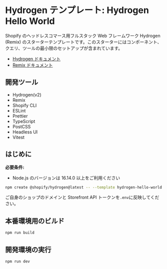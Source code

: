 # Hydrogen テンプレート: Hydrogen Hello World

Shopify のヘッドレスコマース用フルスタック Web フレームワーク Hydrogen (Remix) のスターターテンプレートです。このスターターにはコンポーネント、クエリ、ツールの最小限のセットアップが含まれています。

- [Hydrogen ドキュメント](https://shopify.dev/custom-storefronts/hydrogen)
- [Remix ドキュメント](https://remix.run/docs/en/2.0.0)

## 開発ツール

- Hydrogen(v2)
- Remix
- Shopify CLI
- ESLint
- Prettier
- TypeScript
- PostCSS
- Headless UI
- Vitest

## はじめに

**必要条件:**

- Node.js のバージョンは 16.14.0 以上をご利用ください

```bash
npm create @shopify/hydrogen@latest -- --template hydrogen-hello-world
```

ご自身のショップのドメインと Storefront API トークンを`.env`に反映してください。

## 本番環境用のビルド

```bash
npm run build
```

## 開発環境の実行

```bash
npm run dev
```
